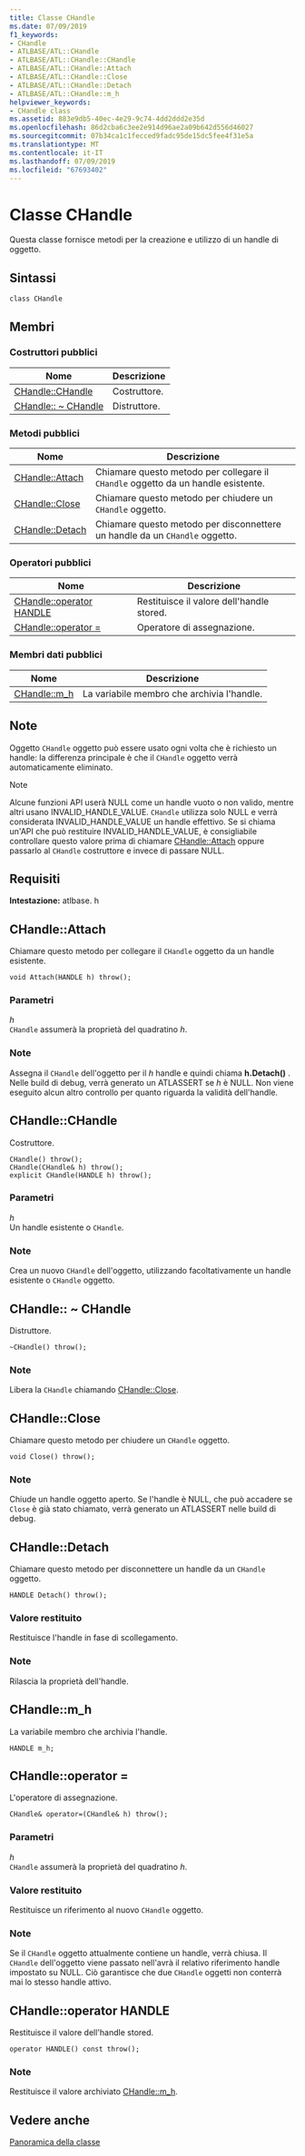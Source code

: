 ```yaml
---
title: Classe CHandle
ms.date: 07/09/2019
f1_keywords:
- CHandle
- ATLBASE/ATL::CHandle
- ATLBASE/ATL::CHandle::CHandle
- ATLBASE/ATL::CHandle::Attach
- ATLBASE/ATL::CHandle::Close
- ATLBASE/ATL::CHandle::Detach
- ATLBASE/ATL::CHandle::m_h
helpviewer_keywords:
- CHandle class
ms.assetid: 883e9db5-40ec-4e29-9c74-4dd2ddd2e35d
ms.openlocfilehash: 86d2cba6c3ee2e914d96ae2a09b642d556d46027
ms.sourcegitcommit: 07b34ca1c1fecced9fadc95de15dc5fee4f31e5a
ms.translationtype: MT
ms.contentlocale: it-IT
ms.lasthandoff: 07/09/2019
ms.locfileid: "67693402"
---
```

# <a name="chandle-class"></a>Classe CHandle

Questa classe fornisce metodi per la creazione e utilizzo di un handle di oggetto.

## <a name="syntax"></a>Sintassi

```
class CHandle
```

## <a name="members"></a>Membri

### <a name="public-constructors"></a>Costruttori pubblici

|Nome|Descrizione|
|----------|-----------------|
|[CHandle::CHandle](#chandle)|Costruttore.|
|[CHandle:: ~ CHandle](#dtor)|Distruttore.|

### <a name="public-methods"></a>Metodi pubblici

|Nome|Descrizione|
|----------|-----------------|
|[CHandle::Attach](#attach)|Chiamare questo metodo per collegare il `CHandle` oggetto da un handle esistente.|
|[CHandle::Close](#close)|Chiamare questo metodo per chiudere un `CHandle` oggetto.|
|[CHandle::Detach](#detach)|Chiamare questo metodo per disconnettere un handle da un `CHandle` oggetto.|

### <a name="public-operators"></a>Operatori pubblici

|Nome|Descrizione|
|----------|-----------------|
|[CHandle::operator HANDLE](#operator_handle)|Restituisce il valore dell'handle stored.|
|[CHandle::operator =](#operator_eq)|Operatore di assegnazione.|

### <a name="public-data-members"></a>Membri dati pubblici

|Nome|Descrizione|
|----------|-----------------|
|[CHandle::m_h](#m_h)|La variabile membro che archivia l'handle.|

## <a name="remarks"></a>Note

Oggetto `CHandle` oggetto può essere usato ogni volta che è richiesto un handle: la differenza principale è che il `CHandle` oggetto verrà automaticamente eliminato.

> [!NOTE]
>  Alcune funzioni API userà NULL come un handle vuoto o non valido, mentre altri usano INVALID_HANDLE_VALUE. `CHandle` utilizza solo NULL e verrà considerata INVALID_HANDLE_VALUE un handle effettivo. Se si chiama un'API che può restituire INVALID_HANDLE_VALUE, è consigliabile controllare questo valore prima di chiamare [CHandle::Attach](#attach) oppure passarlo al `CHandle` costruttore e invece di passare NULL.

## <a name="requirements"></a>Requisiti

**Intestazione:** atlbase. h

##  <a name="attach"></a>  CHandle::Attach

Chiamare questo metodo per collegare il `CHandle` oggetto da un handle esistente.

```
void Attach(HANDLE h) throw();
```

### <a name="parameters"></a>Parametri

*h*<br/>
`CHandle` assumerà la proprietà del quadratino *h*.

### <a name="remarks"></a>Note

Assegna il `CHandle` dell'oggetto per il *h* handle e quindi chiama **h.Detach()** . Nelle build di debug, verrà generato un ATLASSERT se *h* è NULL. Non viene eseguito alcun altro controllo per quanto riguarda la validità dell'handle.

##  <a name="chandle"></a>  CHandle::CHandle

Costruttore.

```
CHandle() throw();
CHandle(CHandle& h) throw();
explicit CHandle(HANDLE h) throw();
```

### <a name="parameters"></a>Parametri

*h*<br/>
Un handle esistente o `CHandle`.

### <a name="remarks"></a>Note

Crea un nuovo `CHandle` dell'oggetto, utilizzando facoltativamente un handle esistente o `CHandle` oggetto.

##  <a name="dtor"></a>  CHandle:: ~ CHandle

Distruttore.

```
~CHandle() throw();
```

### <a name="remarks"></a>Note

Libera la `CHandle` chiamando [CHandle::Close](#close).

##  <a name="close"></a>  CHandle::Close

Chiamare questo metodo per chiudere un `CHandle` oggetto.

```
void Close() throw();
```

### <a name="remarks"></a>Note

Chiude un handle oggetto aperto. Se l'handle è NULL, che può accadere se `Close` è già stato chiamato, verrà generato un ATLASSERT nelle build di debug.

##  <a name="detach"></a>  CHandle::Detach

Chiamare questo metodo per disconnettere un handle da un `CHandle` oggetto.

```
HANDLE Detach() throw();
```

### <a name="return-value"></a>Valore restituito

Restituisce l'handle in fase di scollegamento.

### <a name="remarks"></a>Note

Rilascia la proprietà dell'handle.

##  <a name="m_h"></a>  CHandle::m_h

La variabile membro che archivia l'handle.

```
HANDLE m_h;
```

##  <a name="operator_eq"></a>  CHandle::operator =

L'operatore di assegnazione.

```
CHandle& operator=(CHandle& h) throw();
```

### <a name="parameters"></a>Parametri

*h*<br/>
`CHandle` assumerà la proprietà del quadratino *h*.

### <a name="return-value"></a>Valore restituito

Restituisce un riferimento al nuovo `CHandle` oggetto.

### <a name="remarks"></a>Note

Se il `CHandle` oggetto attualmente contiene un handle, verrà chiusa. Il `CHandle` dell'oggetto viene passato nell'avrà il relativo riferimento handle impostato su NULL. Ciò garantisce che due `CHandle` oggetti non conterrà mai lo stesso handle attivo.

##  <a name="operator_handle"></a>  CHandle::operator HANDLE

Restituisce il valore dell'handle stored.

```
operator HANDLE() const throw();
```

### <a name="remarks"></a>Note

Restituisce il valore archiviato [CHandle::m_h](#m_h).

## <a name="see-also"></a>Vedere anche

[Panoramica della classe](../../atl/atl-class-overview.md)
